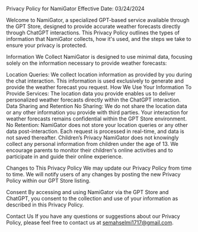 Privacy Policy for NamiGator
Effective Date: 03/24/2024

Welcome to NamiGator, a specialized GPT-based service available through the GPT Store, designed to provide accurate weather forecasts directly through ChatGPT interactions. This Privacy Policy outlines the types of information that NamiGator collects, how it's used, and the steps we take to ensure your privacy is protected.

Information We Collect
NamiGator is designed to use minimal data, focusing solely on the information necessary to provide weather forecasts:

Location Queries: We collect location information as provided by you during the chat interaction. This information is used exclusively to generate and provide the weather forecast you request.
How We Use Your Information
To Provide Services: The location data you provide enables us to deliver personalized weather forecasts directly within the ChatGPT interaction.
Data Sharing and Retention
No Sharing: We do not share the location data or any other information you provide with third parties. Your interaction for weather forecasts remains confidential within the GPT Store environment.
No Retention: NamiGator does not store your location queries or any other data post-interaction. Each request is processed in real-time, and data is not saved thereafter.
Children’s Privacy
NamiGator does not knowingly collect any personal information from children under the age of 13. We encourage parents to monitor their children's online activities and to participate in and guide their online experience.

Changes to This Privacy Policy
We may update our Privacy Policy from time to time. We will notify users of any changes by posting the new Privacy Policy within our GPT Store listing.

Consent
By accessing and using NamiGator via the GPT Store and ChatGPT, you consent to the collection and use of your information as described in this Privacy Policy.

Contact Us
If you have any questions or suggestions about our Privacy Policy, please feel free to contact us at semahselmi1717@gmail.com.
